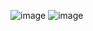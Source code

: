 ![image](https://github.com/user-attachments/assets/8f09af81-d8f5-4832-9ee4-3822adb2b57b)
![image](https://github.com/user-attachments/assets/5d92efb6-1500-4f27-a4c2-d4dc73926839)
